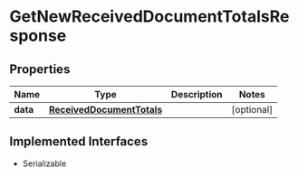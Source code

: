 

# GetNewReceivedDocumentTotalsResponse



## Properties

Name | Type | Description | Notes
------------ | ------------- | ------------- | -------------
**data** | [**ReceivedDocumentTotals**](ReceivedDocumentTotals.md) |  |  [optional]


## Implemented Interfaces

* Serializable


